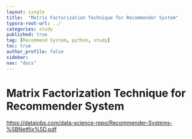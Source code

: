 ```yaml
---
layout: single
title:  "Matrix Factorization Technique for Recommender System"
typora-root-url: ../
categories: study
published: true
tag: [Recommend System, python, study]
toc: true
author_profile: false
sidebar: 
nav: "docs"
---
```


# Matrix Factorization Technique for Recommender System
https://datajobs.com/data-science-repo/Recommender-Systems-%5BNetflix%5D.pdf
